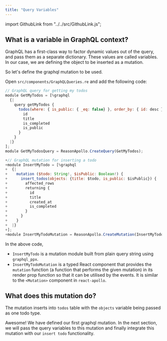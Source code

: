 ```yaml
---
title: "Query Variables"
---
```


import GithubLink from "../../src/GithubLink.js";

What is a variable in GraphQL context?
-------------------------------------
GraphQL has a first-class way to factor dynamic values out of the query, and pass them as a separate dictionary. These values are called variables. In our case, we are defining the object to be inserted as a mutation.

So let's define the graphql mutation to be used.

Open `src/components/GraphQLQueries.re` and add the following code:

<GithubLink link="https://github.com/hasura/graphql-engine/blob/master/community/learn/graphql-tutorials/tutorials/react-apollo/app-final/src/GraphQLQueries.re" text="GraphQLQueries.re" />

```javascript
// GraphQL query for getting my todos
module GetMyTodos = [%graphql
  {|
    query getMyTodos {
      todos(where: { is_public: { _eq: false} }, order_by: { id: desc }) {
        id
        title
        is_completed
        is_public
      }
    }
  |}
];
module GetMyTodosQuery = ReasonApollo.CreateQuery(GetMyTodos);

+// GraphQL mutation for inserting a todo
+module InsertMyTodo = [%graphql
+  {|
+    mutation ($todo: String!, $isPublic: Boolean!) {
+      insert_todos(objects: {title: $todo, is_public: $isPublic}) {
+        affected_rows
+        returning {
+          id
+          title
+          created_at
+          is_completed
+        }
+      }
+    }
+  |}
+];
+module InsertMyTodoMutation = ReasonApollo.CreateMutation(InsertMyTodo);

```

In the above code,

- `InsertMyTodo` is a mutation module built from plain query string using `graphql_ppx`. 
- `InsertMyTodoMutation` is a typed React component that provides the `mutation` function (a function that performs the given mutation) in its render prop function so that it can be utilised by the events. It is similar to the `<Mutation>` component in `react-apollo`.


What does this mutation do?
---------------------------
The mutation inserts into `todos` table with the `objects` variable being passed as one todo type.

Awesome! We have defined our first graphql mutation. In the next section, we will pass the query variables to this mutation and finally integrate this mutation with our `insert todo` functionality.